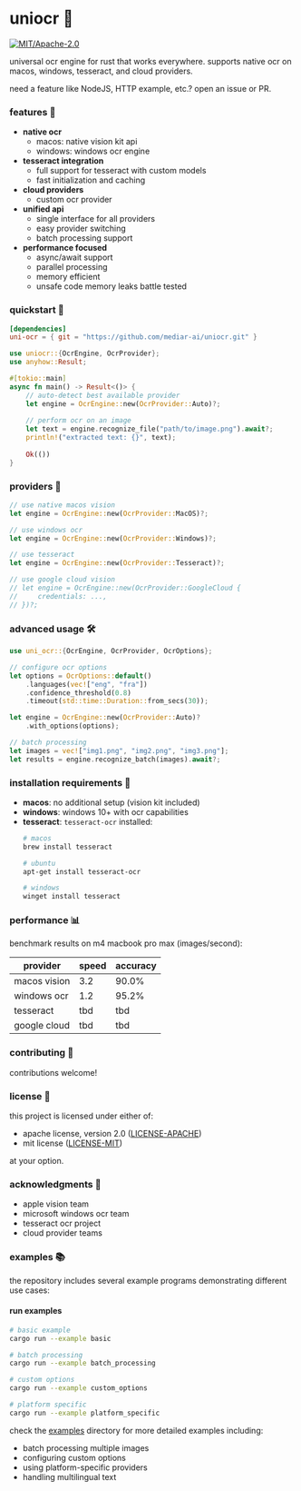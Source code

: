 # uniocr 📸

[![MIT/Apache-2.0](https://img.shields.io/badge/license-MIT%2FApache-blue.svg)](LICENSE)

universal ocr engine for rust that works everywhere. supports native ocr on macos, windows, tesseract, and cloud providers.

need a feature like NodeJS, HTTP example, etc.? open an issue or PR.

### features 🚀

- **native ocr**
  - macos: native vision kit api
  - windows: windows ocr engine
- **tesseract integration**
  - full support for tesseract with custom models
  - fast initialization and caching
- **cloud providers**
  - custom ocr provider
- **unified api**
  - single interface for all providers
  - easy provider switching
  - batch processing support
- **performance focused**
  - async/await support
  - parallel processing
  - memory efficient
  - unsafe code memory leaks battle tested

### quickstart 🏃

```toml
[dependencies]
uni-ocr = { git = "https://github.com/mediar-ai/uniocr.git" }
```

```rust
use uniocr::{OcrEngine, OcrProvider};
use anyhow::Result;

#[tokio::main]
async fn main() -> Result<()> {
    // auto-detect best available provider
    let engine = OcrEngine::new(OcrProvider::Auto)?;
    
    // perform ocr on an image
    let text = engine.recognize_file("path/to/image.png").await?;
    println!("extracted text: {}", text);
    
    Ok(())
}
```

### providers 🔌

```rust
// use native macos vision
let engine = OcrEngine::new(OcrProvider::MacOS)?;

// use windows ocr
let engine = OcrEngine::new(OcrProvider::Windows)?;

// use tesseract
let engine = OcrEngine::new(OcrProvider::Tesseract)?;

// use google cloud vision
// let engine = OcrEngine::new(OcrProvider::GoogleCloud {
//     credentials: ...,
// })?;
```

### advanced usage 🛠️

```rust
use uni_ocr::{OcrEngine, OcrProvider, OcrOptions};

// configure ocr options
let options = OcrOptions::default()
    .languages(vec!["eng", "fra"])
    .confidence_threshold(0.8)
    .timeout(std::time::Duration::from_secs(30));

let engine = OcrEngine::new(OcrProvider::Auto)?
    .with_options(options);

// batch processing
let images = vec!["img1.png", "img2.png", "img3.png"];
let results = engine.recognize_batch(images).await?;
```

### installation requirements 🔧

- **macos**: no additional setup (vision kit included)
- **windows**: windows 10+ with ocr capabilities
- **tesseract**: `tesseract-ocr` installed:
  ```bash
  # macos
  brew install tesseract
  
  # ubuntu
  apt-get install tesseract-ocr
  
  # windows
  winget install tesseract
  ```

### performance 📊

benchmark results on m4 macbook pro max (images/second):

| provider      | speed  | accuracy |
|--------------|--------|----------|
| macos vision | 3.2    | 90.0%    |
| windows ocr  | 1.2   | 95.2%    |
| tesseract    | tbd    | tbd    |
| google cloud | tbd   | tbd    |


### contributing 🤝

contributions welcome! 

### license 📜

this project is licensed under either of:

- apache license, version 2.0 ([LICENSE-APACHE](LICENSE-APACHE))
- mit license ([LICENSE-MIT](LICENSE-MIT))

at your option.

### acknowledgments 🙏

- apple vision team
- microsoft windows ocr team
- tesseract ocr project
- cloud provider teams 

### examples 📚

the repository includes several example programs demonstrating different use cases:

#### run examples

```bash
# basic example
cargo run --example basic

# batch processing
cargo run --example batch_processing

# custom options
cargo run --example custom_options

# platform specific
cargo run --example platform_specific
```

check the [examples](examples/) directory for more detailed examples including:
- batch processing multiple images
- configuring custom options
- using platform-specific providers
- handling multilingual text 

